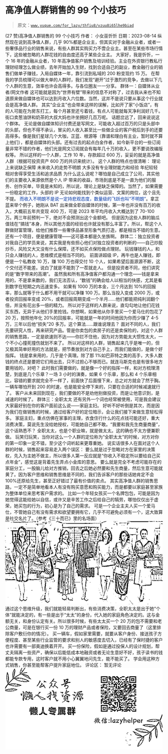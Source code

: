 # 高净值人群销售的 99 个小技巧

> 原文：[`www.yuque.com/for_lazy/thfiu8/vzuu8i65lhe9biad`](https://www.yuque.com/for_lazy/thfiu8/vzuu8i65lhe9biad)

<ne-h2 id="ae0a5b6e" data-lake-id="ae0a5b6e"><ne-heading-ext><ne-heading-anchor></ne-heading-anchor><ne-heading-fold></ne-heading-fold></ne-heading-ext><ne-heading-content><ne-text id="uf363dda7">(27 赞)高净值人群销售的 99 个小技巧</ne-text></ne-heading-content></ne-h2> <ne-p id="u1b3a7da6" data-lake-id="u1b3a7da6"><ne-text id="uae2a0a2b">作者： 小女巫忻忻</ne-text></ne-p> <ne-p id="u44df08e0" data-lake-id="u44df08e0"><ne-text id="ua4154ff7">日期：2023-08-14</ne-text></ne-p> <ne-p id="u00f83e94" data-lake-id="u00f83e94"><ne-text id="u1fa00066">纵然现在说到高净值人群，几乎 90%都是企业主，但其实对于金融从业者，或者一些奢侈品行业的销售来说，有些人群其实购买力不啻企业主。甚至在某些市场行情下，这些被忽略的人群花钱的自由度还高于某些企业主。</ne-text></ne-p> <ne-p id="u4f611297" data-lake-id="u4f611297"><ne-text id="u4fcf2041">大家好，我是忻忻，一个 16 年的金融从业者，10 年高净值客户销售及培训经验。主业在外资银行教私行理财经理怎么做业绩，去年开始加入生财，找到合适自己的副业，教金融行业的销售们做单子赚钱，入局自媒体一年，靠引流到私域的 200 粉变现约 15 万。</ne-text></ne-p> <ne-p id="u41f6ecf9" data-lake-id="u41f6ecf9"><ne-text id="u93a88148">在帮我的学员梳理可以做大单的人群时，我们发现“避开”过于激烈的竞争，去做以下几个人群的生意，效率也许会高得多。与各位圈友一一分享。</ne-text></ne-p> <ne-p id="u5a9b8b3a" data-lake-id="u5a9b8b3a"><ne-text id="ub27fd5f3" ne-bold="true">群体一：自媒体从业者/网文作者</ne-text></ne-p> <ne-p id="u825874eb" data-lake-id="u825874eb"><ne-text id="uea63c0d4">这可能就是因为“世界有壁”带来的信息不对称了，过去我从来也不知道原来做自媒体也可以达到月收入六位数。当然，这并不是说只要从事这个行业就会是高净值人群。</ne-text></ne-p> <ne-p id="uea569c7c" data-lake-id="uea569c7c"><ne-text id="u8a9b812e">其实“企业主”也会带来这样的误解，比如开了家“小饭店”，有的人可能在为房东打工，每个月甚至还亏着钱，有点人可能就每天净利润好几千。街口卖葱油饼和奶茶的大叔大妈也许坐拥好几百万呢。</ne-text></ne-p> <ne-p id="u00652413" data-lake-id="u00652413"><ne-text id="u1fa3a086">话题岔远了，回来说说这个群体。</ne-text></ne-p> <ne-p id="ud4017e37" data-lake-id="ud4017e37"><ne-text id="u7f7dcaa8">无论是做自媒体知识付费还是写网文，可能收入超过百万的只是头部中的头部，但也不得不承认，冒尖的人收入甚至比一些做企业的客户税后到手的还要高得多。像是我们星球几个大咖，芷蓝、根源等（靠谱和理白有主业，暂时就不算上他们），都是自媒体的头部。还有过去的起点白金作者，如今新平台的一些订阅量非常不错的作者，他们光是网文订阅就会有每年几十万的收入，更不要说改编版权等。</ne-text></ne-p> <ne-p id="ua4767ad5" data-lake-id="ua4767ad5"><ne-text id="uaaed43bc">所以这样的一个人群，工作 10 年，存款超过 600 万，妥妥的就是高净值人群（根据可投资资产 600 万的共识来统计）。</ne-text></ne-p> <ne-p id="u5253da78" data-lake-id="u5253da78"><ne-text id="u83e45e5f" ne-bold="true" ne-underline="true">这个人群的特点也很清晰：</ne-text></ne-p> <ne-p id="ub208d354" data-lake-id="ub208d354"><ne-text id="uc68f86be" ne-bold="true" ne-underline="true">理论上来说缺乏保障</ne-text></ne-p> <ne-p id="u1cbd334f" data-lake-id="u1cbd334f"><ne-text id="u48afaa54" ne-bold="true" ne-underline="true">未来收入的走势不明朗</ne-text></ne-p> <ne-p id="ue0145b49" data-lake-id="ue0145b49"><ne-text id="uc98a0d9d" ne-bold="true" ne-underline="true">大多没有专业理财能力和经验</ne-text></ne-p> <ne-p id="u209878a7" data-lake-id="u209878a7"><ne-text id="u227fdc5b" ne-bold="true" ne-underline="true">年纪较轻</ne-text></ne-p> <ne-p id="u9dee42a6" data-lake-id="u9dee42a6"><ne-text id="u850fe633" ne-bold="true" ne-underline="true">相对舍得享受生活和追求品质</ne-text></ne-p> <ne-p id="ud45ace2d" data-lake-id="ud45ace2d"><ne-text id="u28538c32">为什么这么说呢？哪怕是自己成立了公司，其实他们的主要收入来源依然是个人 IP 带来的收益，市场到底是不是一直为他们的服务、创作买单，毕竟是未知的，所以说，理论上是缺乏保障的。当然了，如果需要一份稳定的工作，头部的 IP 无论如何能找到个类似运营、文案的岗位，这个且先不提。</ne-text></ne-p> <ne-p id="udef7861f" data-lake-id="udef7861f"><ne-text id="u0753e6c7" style="color: rgb(0, 53, 166);">而收入不明朗不是说一定持悲观态度，数量级的飞跃也叫“不明朗”</ne-text><ne-text id="u8682a5b5">。</ne-text><ne-text id="u5568ce41" ne-bold="true">拿芷蓝来举个例子，她刚从 BAT 出来做全职自媒体的时候，第一年也并没有百万的收入，大概前五年共变现 400 万，可是 2023 年平均月收入大概达到了 70-100 万。两三年前预判一下，绝对不会预测出这个金额吧。</ne-text></ne-p> <ne-p id="u7cd1ad97" data-lake-id="u7cd1ad97"><ne-text id="u56061d03">但是因为这些人群的脑瓜值钱在“搞钱”本身，所以其他方面的经验也许就没有那么丰富了。所以，帮这个人群做财富管理，给他们推荐一些奢侈品甚至形象气质打造，都是相当不错的生意。还有一个项目，便是健康管理——这可基本都是久坐族啊。</ne-text></ne-p> <ne-p id="u3e1dbcb6" data-lake-id="u3e1dbcb6"><ne-text id="u70d1d662" ne-bold="true">群体二：独立投资者</ne-text></ne-p> <ne-p id="uddaccecf" data-lake-id="uddaccecf"><ne-text id="u48104ed5">对我自己的学员来说，其实我是有些担心他们对独立投资者的判断的——自己炒股炒币，风险又大又没有什么保障，还不如买点保险做点理财。</ne-text></ne-p> <ne-p id="ued764150" data-lake-id="ued764150"><ne-text id="u7fd92715">玩钱赚钱的人，和只会人赚钱的人，思维模式是相当不同的。</ne-text></ne-p> <ne-p id="uc38ab7db" data-lake-id="uc38ab7db"><ne-text id="u295c0d81">前面讲超级 IP，再牛也是人赚钱，即便是一个私教收 10 万，赚 100 万也得交付 10 个人，如果希望后面源源不断，这个交付还不能差。说白了就是不能割了一茬就走人。</ne-text></ne-p> <ne-p id="u35a0f9e2" data-lake-id="u35a0f9e2"><ne-text id="u89151f24">但是</ne-text><ne-text id="ub59c6a45" ne-bold="true">投资者不同，他们讲究的是“数字带来的高潮”</ne-text><ne-text id="uf2f4377a">。</ne-text></ne-p> <ne-p id="ub73e0749" data-lake-id="ub73e0749"><ne-text id="u215519ed">虽然我和所有高净值客户都沟通一个理念——钱是拿来用的，不是拿来数的，我们无法否认，“数钱”的确会给人以相当的快感，尤其是看到数字在短期之内迅速变多。</ne-text></ne-p> <ne-p id="u7e2cd2d1" data-lake-id="u7e2cd2d1"><ne-text id="u79c8dd12">如果有 1000 万的本金，三个月达到 10%的回报率，那么就等于什么都不用干就可以净赚 100 万。那么当投入变成 2000 万，或者投资回报率变成 20%，或者回报周期变成一个半月……他们都能把纯利润翻个倍，并没有花出多一倍的精力。</ne-text></ne-p> <ne-p id="u54260ed9" data-lake-id="u54260ed9"><ne-text id="u7834d79b">所以对于这样的人群来说，直勾勾地让他们花钱买东西，无异于从他们手里抢钱。你想啊，如果他从你手里买一个爱马仕的包花了 20 万，按照他年化 20%的回报率，可能就是一年的时间他因为你而少赚了 4-5 万，三年以后他“损失”20 多万。这个算法……跟谁说理去？</ne-text></ne-p> <ne-p id="ua56452da" data-lake-id="ua56452da"><ne-text id="u74900494" ne-underline="true">面对不同的人，我们先要研究人性，再来研究产品。管是你卖包的卖房子的还是卖保险的，对这个人群的销售思路，一定是欲速则不达——你拦不住他，因为对方势能太大惯性太大，一个不小心撞死撞伤就划不来了。</ne-text></ne-p> <ne-p id="u0ddf9e0c" data-lake-id="u0ddf9e0c"><ne-text id="u84bb0540">所以对这样的人群，销售起来几乎是唯一的，但又极其简单好用的方法就是，把节奏放到对方自己手上，而我们能做的，是做个好指挥。</ne-text></ne-p> <ne-p id="u38fd63fc" data-lake-id="u38fd63fc"><ne-text id="u46e4fdf1">钱是拿来用的，几乎是个真理。除了那 1%如巴菲特之类的高手，大多人数钱的终点还是要把它们用出去，只不过担心不够而已。就连马斯克也是有很多地方要用钱的，对吧？</ne-text></ne-p> <ne-p id="u2ab6934e" data-lake-id="u2ab6934e"><ne-text id="u20917163">此时我们需要做的，就是像一个好的指挥一样，和对方梳理清楚，到底是几个乐章？一场 3 小时的演奏，如果 6 个乐章，那么和 4 个乐章相比，容错的要求就完全不一样了，前面快了后面慢下来，总之对方就会了然于胸。</ne-text></ne-p> <ne-p id="u7e3fa6e6" data-lake-id="u7e3fa6e6"><ne-text id="ubbb8b5ec">一辆车哪怕开到 200 的时速，也是能安全停下来的，只要在合适的时候减速就行了。</ne-text></ne-p> <ne-p id="ue1849c47" data-lake-id="ue1849c47"><ne-text id="u2818a78b">客户从未来回到现在，我们要做的不是劝他别做投资，而是让他意识到，是减速的时候了。</ne-text></ne-p> <ne-p id="uaefd08d4" data-lake-id="uaefd08d4"><ne-text id="u34b64ae0" ne-bold="true">群体三：全职太太</ne-text></ne-p> <ne-p id="u72959e2e" data-lake-id="u72959e2e"><ne-text id="u21d6d7ea">还有另外一个词也经常被使用，可是我会建议大家最好别在你的客户面前这么说——家庭主妇。</ne-text></ne-p> <ne-p id="u84164a45" data-lake-id="u84164a45"><ne-text id="ub1c06c23">好听不好听倒是其次，而是因为我们在做销售的时候，通过给客户好的定位暗示，会让我们接下来做生意轻松得多。</ne-text></ne-p> <ne-p id="uc9e416d8" data-lake-id="uc9e416d8"><ne-text id="uc68bc81a">家庭主妇，重点仿佛在家事的主理，衣食住行什么的花点钱可能还好，重大消费决策，莫说先生没给她授权，可能她自己都不敢。“我要和我先生商量商量”，这个话熟悉不？</ne-text></ne-p> <ne-p id="ubc150b2e" data-lake-id="ubc150b2e"><ne-text id="uf01356b3" ne-bold="true">全职太太，也是个职业嘛，就是做太太。这的确也不太方便兼职做。</ne-text></ne-p> <ne-p id="u9645ce77" data-lake-id="u9645ce77"><ne-text id="u553d3e2a">玩笑归玩笑，当你对这么一个人群的定位称为“全职太太”的时候，对方对你的第一印象一定不错，至少这个词听起来更尊重她。</ne-text></ne-p> <ne-p id="u8a65e52b" data-lake-id="u8a65e52b"><ne-text id="ubaba4731">说实话很多人在面对这个人群的时候，销售起来容易走入两个误区：</ne-text></ne-p> <ne-p id="u8f5af13f" data-lake-id="u8f5af13f"><ne-text id="u407bd226" ne-underline="true">要么就是过于忽略对方在家里的决策权，先入为主她不做主</ne-text><ne-text id="ua38cb93b">，所以很多人第一反应就是“你收入不稳定所以要给自己买点年金”，感觉这是背着先生弄点小金库的意思。</ne-text></ne-p> <ne-p id="u14af29c7" data-lake-id="u14af29c7"><ne-text id="ua869ae71" ne-underline="true">要么就是完全不考虑可能存在的家庭分工，一股脑儿给对方推销</ne-text><ne-text id="ua3c0044d">，回去之后她必然要和先生商量，然后生意可能就黄了。因为客户思维和销售思维是不同的，我们告诉客户的那些话她肯定不会 100%还原给先生，甚至正好错过了最有价值的卖点。</ne-text></ne-p> <ne-p id="u31440eac" data-lake-id="u31440eac"><ne-text id="ufad3f75d" ne-bold="true">其实高净值人群的销售思路，一定不是简单地看本人有没有购买意愿和购买能力，而是都要以家庭甚至家族为整体单位来思考客户需求的。</ne-text></ne-p> <ne-p id="ua2a26675" data-lake-id="ua2a26675"><ne-text id="ube3968c4">比如一个年轻女孩买一个名牌包包，可能是因为她觉得这能给她以自信，或许又是辛苦工作之后给自己的犒劳，哪怕仅仅出于虚荣，她买包的行为，初心是为了自己的需求。</ne-text></ne-p> <ne-p id="ueb0d0b21" data-lake-id="ueb0d0b21"><ne-text id="ua23e9ea1">可是一个企业主夫人买一个爱马仕，不管她自己有没有需求和欲望要拥有它，几乎不可避免必须有一个，这大致算是社交名片了。（参考《三十而已》里的名场面）</ne-text></ne-p> <ne-p id="u526a73b7" data-lake-id="u526a73b7"><ne-card data-card-name="image" data-card-type="inline" id="RJDhH" data-event-boundary="card">![](img/477954cea9769cf57ef33a48b5008fbb.png)</ne-card></ne-p> <ne-p id="u6249b5dd" data-lake-id="u6249b5dd"><ne-text id="u78cfebaf">通过这个思维升级，我们就能轻易判断出，有些消费决策，全职太太是出于她“个体”就能决定的，有一些是出于“太太”的身份，代入她的家庭角色决定的。这与金额无关，和身份认定有关。所以很多时候，有些太太买一个 20 万的包不需要和老公商量，可是在银行买一份 10 万的理财产品或者保险，又要回去商量了（这里排除客户敷衍你的情况）。</ne-text></ne-p> <ne-p id="u86179a34" data-lake-id="u86179a34"><ne-text id="ue042d1ad">买一辆车，假如家里需要，就要从客户身份、接送孩子方便程度、甚至某些行业监管的要求和别人的敏感度去切入，已经有了保时捷的客户也许需要有一部奥迪换着开开。</ne-text></ne-p> <ne-p id="u8faba15e" data-lake-id="u8faba15e"><ne-text id="u4ae744c5">买一份保险，假如是通过投保人的设计规划，帮丈夫隔离一些资产，确保以后能低成本地融资或者无论生意好不好，孩子读书的钱都能专款专用，这时客户就不用小心翼翼地问先生，能不能买了。</ne-text></ne-p> <ne-p id="u3a1d4cfd" data-lake-id="u3a1d4cfd"><ne-text id="uca3b6e89">学会用这种方式销售，你甚至能帮客户提升家庭地位。</ne-text></ne-p> <ne-hole id="uf4904471" data-lake-id="uf4904471"><ne-card data-card-name="hr" data-card-type="block" id="QmnCh" data-event-boundary="card"><ne-p id="udaecdb58" data-lake-id="udaecdb58"><ne-text id="u00655004">评论区：</ne-text></ne-p> <ne-p id="u80b10933" data-lake-id="u80b10933"><ne-text id="ud646d842">暂无评论</ne-text></ne-p> <ne-p id="u5a2fea7a" data-lake-id="u5a2fea7a"><ne-card data-card-name="image" data-card-type="inline" id="D31Z5" data-event-boundary="card">![](img/894d30a529e7c37bcd3392323c99941c.png)</ne-card></ne-p> <ne-hole id="u907d3ab5" data-lake-id="u907d3ab5"><ne-card data-card-name="hr" data-card-type="block" id="W5BjF" data-event-boundary="card"></ne-card></ne-hole></ne-card></ne-hole>